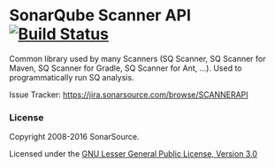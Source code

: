 SonarQube Scanner API [![Build Status](https://travis-ci.org/SonarSource/sonar-scanner-api.svg?branch=master)](https://travis-ci.org/SonarSource/sonar-scanner-api)
=========================

Common library used by many Scanners (SQ Scanner, SQ Scanner for Maven, SQ Scanner for Gradle, SQ Scanner for Ant, ...). Used to programmatically run SQ analysis.

Issue Tracker:
https://jira.sonarsource.com/browse/SCANNERAPI

### License

Copyright 2008-2016 SonarSource.

Licensed under the [GNU Lesser General Public License, Version 3.0](http://www.gnu.org/licenses/lgpl.txt)